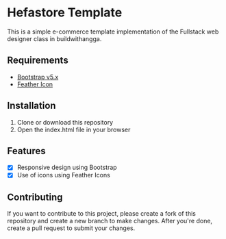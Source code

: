 # Hefastore Template

This is a simple e-commerce template implementation of the Fullstack web designer class in buildwithangga.

## Requirements
- [Bootstrap v5.x](https://getbootstrap.com/)
- [Feather Icon](https://feathericons.com/)

## Installation
1. Clone or download this repository
2. Open the index.html file in your browser

## Features
- [x] Responsive design using Bootstrap
- [x] Use of icons using Feather Icons

## Contributing
If you want to contribute to this project, please create a fork of this repository and create a new branch to make changes. After you're done, create a pull request to submit your changes.